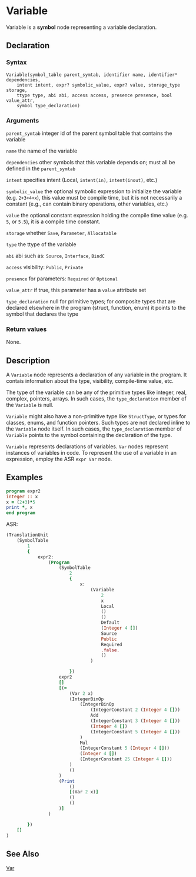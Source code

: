 # Variable

Variable is a **symbol** node representing a variable declaration.

## Declaration

### Syntax

```
Variable(symbol_table parent_symtab, identifier name, identifier* dependencies,
    intent intent, expr? symbolic_value, expr? value, storage_type storage,
    ttype type, abi abi, access access, presence presence, bool value_attr,
    symbol type_declaration)
```

### Arguments

`parent_symtab` integer id of the parent symbol table that contains the variable

`name` the name of the variable

`dependencies` other symbols that this variable depends on; must all be defined
in the `parent_symtab`

`intent` specifies intent (Local, `intent(in)`, `intent(inout)`, etc.)

`symbolic_value` the optional symbolic expression to initialize the variable
(e.g. `2+3+4+x`), this value must be compile time, but it is not necessarily a
constant (e.g., can contain binary operations, other variables, etc.)

`value` the optional constant expression holding the compile time value
(e.g. `5`, or `5.5`), it is a compile time constant.

`storage` whether `Save`, `Parameter`, `Allocatable`

`type` the ttype of the variable

`abi` abi such as: `Source`, `Interface`, `BindC`

`access` visibility: `Public`, `Private`

`presence` for parameters: `Required` or `Optional`

`value_attr` if true, this parameter has a `value` attribute set

`type_declaration` null for primitive types; for composite types that are
declared elsewhere in the program (struct, function, enum) it points to the
symbol that declares the type

### Return values

None.

## Description

A `Variable` node represents a declaration of any variable in the
program. It contais information about the type, visibility, compile-time value,
etc.

The type of the variable can be any of the primitive types like integer,
real, complex, pointers, arrays. In such cases, the `type_declaration` member of
the `Variable` is null.

`Variable` might also have a non-primitive type like `StructType`, or types for
classes, enums, and function pointers. Such types are not declared inline to the
`Variable` node itself. In such cases, the `type_declaration` member of
`Variable` points to the symbol containing the declaration of the type.

`Variable` represents declarations of variables. `Var` nodes represent instances
of variables in code. To represent the use of a variable in an expression,
employ the ASR `expr Var` node.

## Examples

```fortran
program expr2
integer :: x
x = (2+3)*5
print *, x
end program
```

ASR:

```fortran
(TranslationUnit
    (SymbolTable
        1
        {
            expr2:
                (Program
                    (SymbolTable
                        2
                        {
                            x:
                                (Variable
                                    2
                                    x
                                    Local
                                    ()
                                    ()
                                    Default
                                    (Integer 4 [])
                                    Source
                                    Public
                                    Required
                                    .false.
                                    ()
                                )

                        })
                    expr2
                    []
                    [(=
                        (Var 2 x)
                        (IntegerBinOp
                            (IntegerBinOp
                                (IntegerConstant 2 (Integer 4 []))
                                Add
                                (IntegerConstant 3 (Integer 4 []))
                                (Integer 4 [])
                                (IntegerConstant 5 (Integer 4 []))
                            )
                            Mul
                            (IntegerConstant 5 (Integer 4 []))
                            (Integer 4 [])
                            (IntegerConstant 25 (Integer 4 []))
                        )
                        ()
                    )
                    (Print
                        ()
                        [(Var 2 x)]
                        ()
                        ()
                    )]
                )

        })
    []
)

```
## See Also

[Var](../expression_nodes/Var.md)
